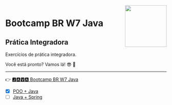 <img src="https://i.ibb.co/M6nBBb0/mascote.png" align="right" width="130">

# Bootcamp BR W7 Java

## Prática Integradora

Exercícios de prática integradora.

Você está pronto? Vamos lá! 😎 🤘

---
👉 [🅹🅰🆅🅰 Bootcamp BR W7 Java](https://github.com/JoseMateusLeva/java-camp#readme "Java")

-[x] [POO + Java](https://github.com/JoseMateusLeva/java-camp/blob/master/POOJAVA.md)
-[ ] [Java + Spring](https://github.com/JoseMateusLeva/java-camp/blob/master/SPRING.md)